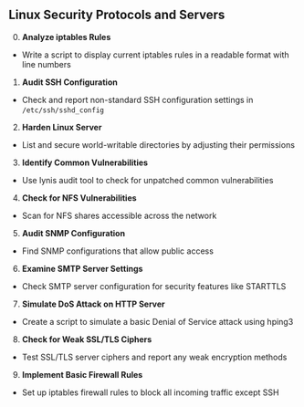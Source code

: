 ## Linux Security Protocols and Servers

0. **Analyze iptables Rules**
- Write a script to display current iptables rules in a readable format with line numbers

1. **Audit SSH Configuration**
- Check and report non-standard SSH configuration settings in `/etc/ssh/sshd_config`

2. **Harden Linux Server**
- List and secure world-writable directories by adjusting their permissions

3. **Identify Common Vulnerabilities**
- Use lynis audit tool to check for unpatched common vulnerabilities

4. **Check for NFS Vulnerabilities**
- Scan for NFS shares accessible across the network

5. **Audit SNMP Configuration**
- Find SNMP configurations that allow public access

6. **Examine SMTP Server Settings**
- Check SMTP server configuration for security features like STARTTLS

7. **Simulate DoS Attack on HTTP Server**
- Create a script to simulate a basic Denial of Service attack using hping3

8. **Check for Weak SSL/TLS Ciphers**
- Test SSL/TLS server ciphers and report any weak encryption methods

9. **Implement Basic Firewall Rules**
- Set up iptables firewall rules to block all incoming traffic except SSH
